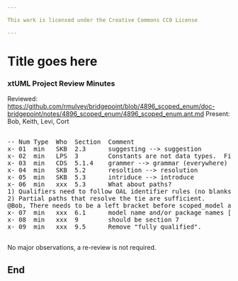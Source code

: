 ```yaml
---

This work is licensed under the Creative Commons CC0 License

---
```


# Title goes here
### xtUML Project Review Minutes

Reviewed:  https://github.com/rmulvey/bridgepoint/blob/4896_scoped_enum/doc-bridgepoint/notes/4896_scoped_enum/4896_scoped_enum.ant.md
Present:  Bob, Keith, Levi, Cort

<pre>

-- Num Type  Who  Section  Comment
x- 01  min   SKB  2.3      suggesting --> suggestion
x- 02  min   LPS  3        Constants are not data types.  Fix this throughout.
x- 03  min   CDS  5.1.4    grammer --> grammar (everywhere)
x- 04  min   SKB  5.2      resoltion --> resolution
x- 05  min   SKB  5.3      intriduce --> introduce
x- 06  min   xxx  5.3      What about paths?
1) Qualifiers need to follow OAL identifier rules (no blanks).
2) Partial paths that resolve the tie are sufficient.
@Bob, There needs to be a left bracket before scoped_model and another after with a question mark.
x- 07  min   xxx  6.1      model name and/or package names [note plural].
x- 08  min   xxx  9        should be section 7
x- 09  min   xxx  9.5      Remove "fully qualified".

</pre>
   
No major observations, a re-review is not required.

End
---
